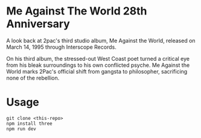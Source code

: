 # Me Against The World 28th Anniversary
A look back at 2pac's third studio album, Me Against the World, released on March 14, 1995 through Interscope Records.

On his third album, the stressed-out West Coast poet turned a critical eye from his bleak surroundings to his own conflicted psyche. Me Against the World marks 2Pac's official shift from gangsta to philosopher, sacrificing none of the rebellion.

# Usage
```
git clone <this-repo>
npm install three
npm run dev
```
